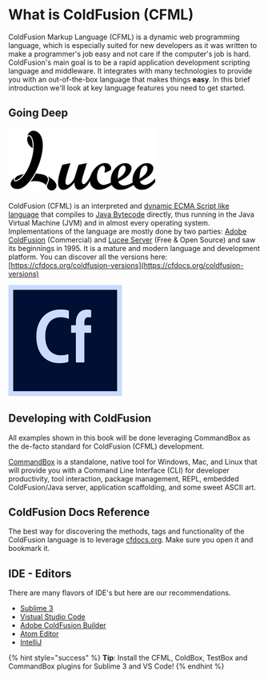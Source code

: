 # What is ColdFusion \(CFML\)

ColdFusion Markup Language \(CFML\) is a dynamic web programming language, which is especially suited for new developers as it was written to make a programmer's job easy and not care if the computer's job is hard. ColdFusion's main goal is to be a rapid application development scripting language and middleware. It integrates with many technologies to provide you with an out-of-the-box language that makes things **easy**. In this brief introduction we'll look at key language features you need to get started.

## Going Deep

![Lucee Server](../.gitbook/assets/lucee.png)

ColdFusion \(CFML\) is an interpreted and [dynamic ECMA Script like language](https://en.wikipedia.org/wiki/Dynamic_programming_language) that compiles to [Java Bytecode](https://en.wikipedia.org/wiki/Java_bytecode) directly, thus running in the Java Virtual Machine \(JVM\) and in almost every operating system. Implementations of the language are mostly done by two parties: [Adobe ColdFusion](http://www.adobe.com/products/coldfusion-family.html) \(Commercial\) and [Lucee Server](http://lucee.org/) \(Free & Open Source\) and saw its beginnings in 1995. It is a mature and modern language and development platform. You can discover all the versions here: [https://cfdocs.org/coldfusion-versions](https://cfdocs.org/coldfusion-versions)

![Adobe ColdFusion](../.gitbook/assets/acf.png)

## Developing with ColdFusion

All examples shown in this book will be done leveraging CommandBox as the de-facto standard for ColdFusion \(CFML\) development.

[CommandBox](https://www.ortussolutions.com/products/commandbox) is a standalone, native tool for Windows, Mac, and Linux that will provide you with a Command Line Interface \(CLI\) for developer productivity, tool interaction, package management, REPL, embedded ColdFusion/Java server, application scaffolding, and some sweet ASCII art.

## ColdFusion Docs Reference

The best way for discovering the methods, tags and functionality of the ColdFusion language is to leverage [cfdocs.org](https://cfdocs.org/). Make sure you open it and bookmark it.

## IDE - Editors

There are many flavors of IDE's but here are our recommendations.

* [Sublime 3](https://www.sublimetext.com/3)
* [Vistual Studio Code](https://code.visualstudio.com/)
* [Adobe ColdFusion Builder](http://www.adobe.com/products/coldfusion-builder.html)
* [Atom Editor](https://atom.io/)
* [IntelliJ](https://www.jetbrains.com/idea/)

{% hint style="success" %}
**Tip**: Install the CFML, ColdBox, TestBox and CommandBox plugins for Sublime 3 and VS Code!
{% endhint %}

